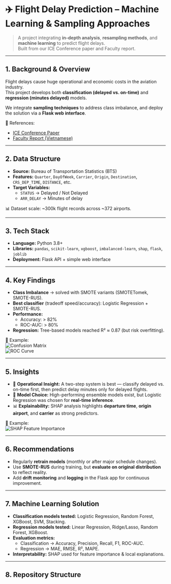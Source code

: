 # ✈️ Flight Delay Prediction – Machine Learning & Sampling Approaches

> A project integrating **in-depth analysis**, **resampling methods**, and **machine learning** to predict flight delays.  
> Built from our ICE Conference paper and Faculty report.

---

## 1. Background & Overview

Flight delays cause huge operational and economic costs in the aviation industry.  
This project develops both **classification (delayed vs. on-time)** and **regression (minutes delayed)** models.  

We integrate **sampling techniques** to address class imbalance, and deploy the solution via a **Flask web interface**.

📑 References:  
- [ICE Conference Paper](./reports/ICE_paper.pdf)  
- [Faculty Report (Vietnamese)](./reports/Faculty_Report.docx)

---

## 2. Data Structure

- **Source:** Bureau of Transportation Statistics (BTS)  
- **Features:** `Quarter`, `DayOfWeek`, `Carrier`, `Origin`, `Destination`, `CRS_DEP_TIME`, `DISTANCE`, etc.  
- **Target Variables:**  
  - `STATUS` → Delayed / Not Delayed  
  - `ARR_DELAY` → Minutes of delay  

📊 Dataset scale: ~300k flight records across ~372 airports.

---

## 3. Tech Stack

- **Language:** Python 3.8+  
- **Libraries:** `pandas`, `scikit-learn`, `xgboost`, `imbalanced-learn`, `shap`, `flask`, `joblib`  
- **Deployment:** Flask API + simple web interface  

---

## 4. Key Findings

- **Class Imbalance** → solved with SMOTE variants (SMOTETomek, SMOTE-RUS).  
- **Best classifier** (tradeoff speed/accuracy): Logistic Regression + SMOTE-RUS.  
- **Performance:**  
  - Accuracy: > 82%  
  - ROC-AUC: > 80%  
- **Regression:** Tree-based models reached R² ≈ 0.87 (but risk overfitting).  

📌 Example:  
![Confusion Matrix](reports/figures/confusion_matrix.png)  
![ROC Curve](reports/figures/roc_curve.png)

---

## 5. Insights

- 🚦 **Operational Insight:** A two-step system is best — classify delayed vs. on-time first, then predict delay minutes only for delayed flights.  
- 🎯 **Model Choice:** High-performing ensemble models exist, but Logistic Regression was chosen for **real-time inference**.  
- 📊 **Explainability:** SHAP analysis highlights **departure time**, **origin airport**, and **carrier** as strong predictors.  

📌 Example:  
![SHAP Feature Importance](reports/figures/shap_feature_importance.png)

---

## 6. Recommendations

- Regularly **retrain models** (monthly or after major schedule changes).  
- Use **SMOTE-RUS** during training, but **evaluate on original distribution** to reflect reality.  
- Add **drift monitoring** and **logging** in the Flask app for continuous improvement.  

---

## 7. Machine Learning Solution

- **Classification models tested:** Logistic Regression, Random Forest, XGBoost, SVM, Stacking.  
- **Regression models tested:** Linear Regression, Ridge/Lasso, Random Forest, XGBoost.  
- **Evaluation metrics:**  
  - Classification → Accuracy, Precision, Recall, F1, ROC-AUC.  
  - Regression → MAE, RMSE, R², MAPE.  
- **Interpretability:** SHAP used for feature importance & local explanations.  

---

## 8. Repository Structure

